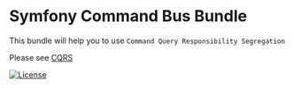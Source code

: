 # Symfony Command Bus Bundle
This bundle will help you to use `Command Query Responsibility Segregation`

Please see [CQRS](cqrs-link)


[![License][license-image]][license-link]


[cqrs-link]: https://martinfowler.com/bliki/CQRS.html
[license-image]: https://img.shields.io/dub/l/vibe-d.svg
[license-link]: https://github.com/symfony-notes/command-bus-bundle/blob/master/LICENSE